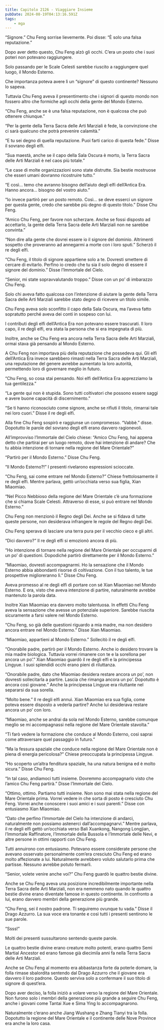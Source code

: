 ```yaml
---
title: Capitolo 2126 - Viaggiare Insieme
pubDate: 2024-08-19T04:13:16.591Z
tags:
    - mga
---
```





“Signore.” Chu Feng sorrise lievemente. Poi disse: “È solo una falsa reputazione.”


Dopo aver detto questo, Chu Feng alzò gli occhi. C’era un posto che i suoi poteri non potevano raggiungere.


Solo passando per le Scale Celesti sarebbe riuscito a raggiungere quel luogo, il Mondo Esterno.


Che importanza poteva avere lì un “signore” di questo continente? Nessuno lo sapeva.


Tuttavia Chu Feng aveva il presentimento che i signori di questo mondo non fossero altro che formiche agli occhi della gente del Mondo Esterno.


“Chu Feng, anche se è una falsa reputazione, non è qualcosa che può ottenere chiunque.”


“Per la gente della Terra Sacra delle Arti Marziali è fede, la convinzione che ci sarà qualcuno che potrà prevenire calamità.”


“E tu sei degno di quella reputazione. Puoi farti carico di questa fede.” Disse il sovrano degli elfi.


“Sua maestà, anche se il capo della Sala Oscura è morto, la Terra Sacra delle Arti Marziali è nel caos più totale.”

“Le case di molte organizzazioni sono state distrutte. Sia bestie mostruose che esseri umani dovranno ricostruire tutto.”


“E così… temo che avranno bisogno dell’aiuto degli elfi dell’Antica Era. Hanno ancora… bisogno del vostro aiuto.”


“Io invece partirò per un posto remoto. Così… se deve esserci un signore per questa gente, credo che sarebbe più degno di questo titolo.” Disse Chu Feng.


“Amico Chu Feng, per favore non scherzare. Anche se fossi disposto ad accettarlo, la gente della Terra Sacra delle Arti Marziali non ne sarebbe convinta.”

“Non dire alla gente che dovrei essere io il signore del dominio. Altrimenti sospetto che proveranno ad annegarmi a morte con i loro sputi.” Scherzò il re degli elfi.

“Chu Feng, il titolo di signore appartiene solo a te. Dovresti smettere di cercare di evitarlo. Perfino io credo che tu sia il solo degno di essere il signore del dominio.” Disse l’Immortale del Cielo.


“Senior, mi state sopravvalutando troppo.” Disse con un po’ di imbarazzo Chu Feng.


Solo chi aveva fatto qualcosa con l’intenzione di aiutare la gente della Terra Sacra delle Arti Marziali sarebbe stato degno di ricevere un titolo simile.


Chu Feng aveva solo sconfitto il capo della Sala Oscura, ma l’aveva fatto sopratutto perché aveva dei conti in sospeso con lui.


I contributi degli elfi dell’Antica Era non potevano essere trascurati. Il loro capo, il re degli elfi, era stata la persona che si era impegnata di più.


Inoltre, anche se Chu Feng era ancora nella Terra Sacra delle Arti Marziali, ormai stava già pensando al Mondo Esterno.


A Chu Feng non importava più della reputazione che possedeva qui. Gli elfi dell’Antica Era invece sarebbero rimasti nella Terra Sacra delle Arti Marziali, una reputazione del genere avrebbe aumentato la loro autorità, permettendo loro di governare meglio in futuro.


“Chu Feng, so cosa stai pensando. Noi elfi dell’Antica Era apprezziamo la tua gentilezza.”

“La gente qui non è stupida. Sono tutti coltivatori che possono essere saggi e avere buone capacità di discernimento.”

“Se ti hanno riconosciuto come signore, anche se rifiuti il titolo, rimarrai tale nei loro cuori.” Disse il re degli elfi.


Alla fine Chu Feng sospirò e raggiunse un compromesso. “Vabbè.” disse. Dopotutto le parole del sovrano degli elfi erano davvero ragionevoli.


All’improvviso l’Immortale del Cielo chiese: “Amico Chu Feng, hai appena detto che partirai per un luogo remoto, dove hai intenzione di andare? Che tu abbia intenzione di tornare nella regione del Mare Orientale?”

“Partirò per il Mondo Esterno.” Disse Chu Feng.

“Il Mondo Esterno?!” I presenti rivelarono espressioni scioccate.

“Chu Feng, sai come entrare nel Mondo Esterno?” Chiese frettolosamente il re degli elfi. Mentre parlava, gettò un’occhiata verso sua figlia, Xian Miaomiao.


“Nel Picco Nebbioso della regione del Mare Orientale c’è una formazione che si chiama Scale Celesti. Attraverso di esse, si può entrare nel Mondo Esterno.”

Chu Feng non menzionò il Regno degli Dei. Anche se si fidava di tutte queste persone, non desiderava infrangere le regole del Regno degli Dei.


Chu Feng sperava di lasciare una terra pura per il vecchio cieco e gli altri.


“Dici davvero?” Il re degli elfi si emozionò ancora di più.


“Ho intenzione di tornare nella regione del Mare Orientale per occuparmi di un po’ di questioni. Dopodiché partirò direttamente per il Mondo Esterno.”


“Miaomiao, dovresti accompagnarmi. Ho la sensazione che il Mondo Esterno abbia abbondanti risorse di coltivazione. Con il tuo talento, le tue prospettive miglioreranno lì.” Disse Chu Feng.


Aveva promesso al re degli elfi di portare con sé Xian Miaomiao nel Mondo Esterno. E ora, visto che aveva intenzione di partire, naturalmente avrebbe mantenuto la parola data.


Inoltre Xian Miaomiao era davvero molto talentuosa. In effetti Chu Feng aveva la sensazione che avesse un potenziale superiore. Sarebbe riuscita sicuramente a farsi valere nel Mondo Esterno.


“Chu Feng, so già delle questioni riguardo a mia madre, ma non desidero ancora entrare nel Mondo Esterno.” Disse Xian Miaomiao.


“Miaomiao, appartieni al Mondo Esterno.” Sollecitò il re degli elfi.

“Onorabile padre, partirò per il Mondo Esterno. Anche io desidero trovare la mia madre biologica. Tuttavia vorrei rimanere con te e la sorellona per ancora un po’.” Xian Miaomiao guardò il re degli elfi e la principessa Lingyue. I suoi splendidi occhi erano pieni di riluttanza.


“Onorabile padre, dato che Miaomiao desidera restare ancora un po’, non dovresti sollecitarla a partire. Lascia che rimanga ancora un po’. Dopotutto è ancora così giovane.” Anche la principessa Lingyue era riluttante nel separarsi da sua sorella.


“Molto bene.” Il re degli elfi annuì. Xian Miaomiao era sua figlia, come poteva essere disposto a vederla partire? Anche lui desiderava restare ancora un po’ con loro.

“Miaomiao, anche se andrai da sola nel Mondo Esterno, sarebbe comunque meglio se mi accompagnassi nella regione del Mare Orientale stavolta.”


“Ti farò vedere la formazione che conduce al Mondo Esterno, così saprai come attraversare quel passaggio in futuro.”


“Ma la fessura spaziale che conduce nella regione del Mare Orientale non è piena di energia pericolosa?” Chiese preoccupata la principessa Lingyue.

“Ho scoperto un’altra fenditura spaziale, ha una natura benigna ed è molto sicura.” Disse Chu Feng.


“In tal caso, andiamoci tutti insieme. Dovremmo accompagnarlo visto che l’amico Chu Feng partirà.” Disse l’Immortale del Cielo.


“Ottimo, ottimo. Partiamo tutti insieme. Non sono mai stata nella regione del Mare Orientale prima. Vorrei vedere in che sorta di posto è cresciuto Chu Feng. Vorrei anche conoscere i suoi amici e i suoi parenti.” Disse con entusiasmo Xian Miaomiao.


“Dato che perfino l’Immortale del Cielo ha intenzione di andarci, naturalmente non possiamo astenerci dall’accompagnarvi.” Mentre parlava, il re degli elfi gettò un’occhiata verso Bali Xuankong, Nangong Longjian, l’Immortale Raffinatore, l’Immortale della Bussola e l’Immortale delle Nevi, e altre persone in ottimi rapporti con Chu Feng.


Tutti annuirono con entusiasmo. Potevano essere considerate persone che avevano osservato personalmente com’era cresciuto Chu Feng ed erano molto affezionate a lui. Naturalmente avrebbero voluto salutarlo prima che partisse. Nessuno avrebbe potuto fermarli.

“Senior, volete venire anche voi?” Chu Feng guardò le quattro bestie divine.


Anche se Chu Feng aveva una posizione incredibilmente importante nella Terra Sacra delle Arti Marziali, non era nemmeno nato quando le quattro bestie divine erano diventate famose in questo continente. In confronto a lui, erano davvero membri della generazione più grande.


“Chu Feng, sei il nostro padrone. Ti seguiremo ovunque tu vada.” Disse il Drago Azzurro. La sua voce era tonante e così tutti i presenti sentirono le sue parole.

“Ssss!”


Molti dei presenti sussultarono sentendo queste parole.


Le quattro bestie divine erano creature molto potenti, erano quattro Semi Martial Ancestor ed erano famose già diecimila anni fa nella Terra Sacra delle Arti Marziali.


Anche se Chu Feng al momento era abbastanza forte da poterle domare, la folla rimase sbalordita sentendo dal Drago Azzurro che il giovane era davvero il loro padrone. Questo serviva solo a confermare il suo titolo di signore di quest’era.


Dopo aver deciso, la folla iniziò a volare verso la regione del Mare Orientale. Non furono solo i membri della generazione più grande a seguire Chu Feng, anche i giovani come Tantai Xue e Sima Ying lo accompagnarono.


Naturalmente c’erano anche Jiang Wushang e Zhang Tianyi tra la folla. Dopotutto la regione del Mare Orientale e il continente delle Nove Province era anche la loro casa.

